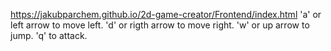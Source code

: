 https://jakubparchem.github.io/2d-game-creator/Frontend/index.html
'a' or left arrow to move left.
'd' or rigth arrow to move right.
'w' or up arrow to jump.
'q' to attack.
